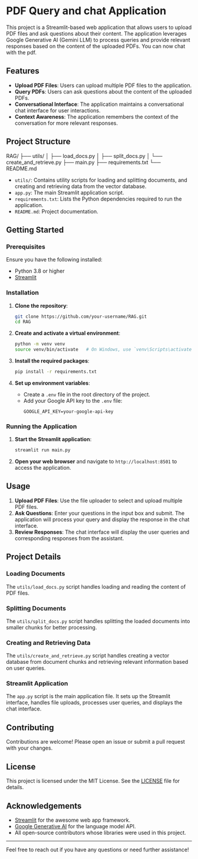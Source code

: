 # PDF Query and chat Application 

This project is a Streamlit-based web application that allows users to upload PDF files and ask questions about their content. The application leverages Google Generative AI (Gemini LLM) to process queries and provide relevant responses based on the content of the uploaded PDFs. You can now chat with the pdf.

## Features

- **Upload PDF Files**: Users can upload multiple PDF files to the application.
- **Query PDFs**: Users can ask questions about the content of the uploaded PDFs.
- **Conversational Interface**: The application maintains a conversational chat interface for user interactions.
- **Context Awareness**: The application remembers the context of the conversation for more relevant responses.

## Project Structure

RAG/
├── utils/
│ ├── load_docs.py
│ ├── split_docs.py
│ └── create_and_retrieve.py
├── main.py
├── requirements.txt
└── README.md


- `utils/`: Contains utility scripts for loading and splitting documents, and creating and retrieving data from the vector database.
- `app.py`: The main Streamlit application script.
- `requirements.txt`: Lists the Python dependencies required to run the application.
- `README.md`: Project documentation.

## Getting Started

### Prerequisites

Ensure you have the following installed:

- Python 3.8 or higher
- [Streamlit](https://streamlit.io/)

### Installation

1. **Clone the repository**:
    ```bash
    git clone https://github.com/your-username/RAG.git
    cd RAG
    ```

2. **Create and activate a virtual environment**:
    ```bash
    python -m venv venv
    source venv/bin/activate   # On Windows, use `venv\Scripts\activate`
    ```

3. **Install the required packages**:
    ```bash
    pip install -r requirements.txt
    ```

4. **Set up environment variables**:
    - Create a `.env` file in the root directory of the project.
    - Add your Google API key to the `.env` file:
      ```
      GOOGLE_API_KEY=your-google-api-key
      ```

### Running the Application

1. **Start the Streamlit application**:
    ```bash
    streamlit run main.py
    ```

2. **Open your web browser** and navigate to `http://localhost:8501` to access the application.

## Usage

1. **Upload PDF Files**: Use the file uploader to select and upload multiple PDF files.
2. **Ask Questions**: Enter your questions in the input box and submit. The application will process your query and display the response in the chat interface.
3. **Review Responses**: The chat interface will display the user queries and corresponding responses from the assistant.

## Project Details

### Loading Documents

The `utils/load_docs.py` script handles loading and reading the content of PDF files.

### Splitting Documents

The `utils/split_docs.py` script handles splitting the loaded documents into smaller chunks for better processing.

### Creating and Retrieving Data

The `utils/create_and_retrieve.py` script handles creating a vector database from document chunks and retrieving relevant information based on user queries.

### Streamlit Application

The `app.py` script is the main application file. It sets up the Streamlit interface, handles file uploads, processes user queries, and displays the chat interface.

## Contributing

Contributions are welcome! Please open an issue or submit a pull request with your changes.

## License

This project is licensed under the MIT License. See the [LICENSE](LICENSE) file for details.

## Acknowledgements

- [Streamlit](https://streamlit.io/) for the awesome web app framework.
- [Google Generative AI](https://cloud.google.com/generative-ai) for the language model API.
- All open-source contributors whose libraries were used in this project.

---

Feel free to reach out if you have any questions or need further assistance!

